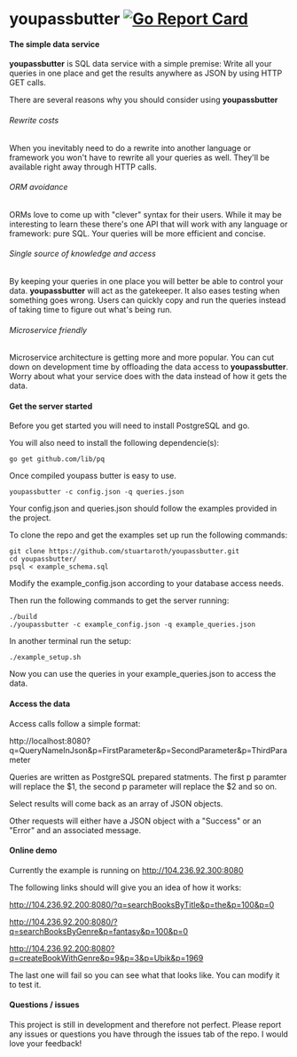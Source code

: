 # youpassbutter [![Go Report Card](https://goreportcard.com/badge/github.com/stuartaroth/youpassbutter)](https://goreportcard.com/report/github.com/stuartaroth/youpassbutter)



#### The simple data service

**youpassbutter** is SQL data service with a simple premise: Write all your queries in one place and get the results anywhere as JSON by using HTTP GET calls.

There are several reasons why you should consider using **youpassbutter**

###### Rewrite costs

When you inevitably need to do a rewrite into another language or framework you won't have to rewrite all your queries as well. They'll be available right away through HTTP calls.


###### ORM avoidance

ORMs love to come up with "clever" syntax for their users. While it may be interesting to learn these there's one API that will work with any language or framework: pure SQL. Your queries will be more efficient and concise.

###### Single source of knowledge and access

By keeping your queries in one place you will better be able to control your data. **youpassbutter** will act as the gatekeeper. It also eases testing when something goes wrong. Users can quickly copy and run the queries instead of taking time to figure out what's being run.

###### Microservice friendly

Microservice architecture is getting more and more popular. You can cut down on development time by offloading the data access to **youpassbutter**. Worry about what your service does with the data instead of how it gets the data.


#### Get the server started

Before you get started you will need to install PostgreSQL and go.

You will also need to install the following dependencie(s):

```shell
go get github.com/lib/pq
```

Once compiled youpass butter is easy to use.

```shell
youpassbutter -c config.json -q queries.json
```

Your config.json and queries.json should follow the examples provided in the project.

To clone the repo and get the examples set up run the following commands:

```shell
git clone https://github.com/stuartaroth/youpassbutter.git
cd youpassbutter/
psql < example_schema.sql
```

Modify the example_config.json according to your database access needs.

Then run the following commands to get the server running:

```shell
./build
./youpassbutter -c example_config.json -q example_queries.json
```

In another terminal run the setup:
```shell
./example_setup.sh
```

Now you can use the queries in your example_queries.json to access the data.

#### Access the data

Access calls follow a simple format:

http://localhost:8080?q=QueryNameInJson&p=FirstParameter&p=SecondParameter&p=ThirdParameter

Queries are written as PostgreSQL prepared statments. The first p paramter will replace the $1, the second p parameter will replace the $2 and so on.

Select results will come back as an array of JSON objects.

Other requests will either have a JSON object with a "Success" or an "Error" and an associated message.

#### Online demo

Currently the example is running on http://104.236.92.300:8080

The following links should will give you an idea of how it works:

http://104.236.92.200:8080/?q=searchBooksByTitle&p=the&p=100&p=0

http://104.236.92.200:8080/?q=searchBooksByGenre&p=fantasy&p=100&p=0

http://104.236.92.200:8080?q=createBookWithGenre&p=9&p=3&p=Ubik&p=1969

The last one will fail so you can see what that looks like. You can modify it to test it.

#### Questions / issues

This project is still in development and therefore not perfect. Please report any issues or questions you have through the issues tab of the repo. I would love your feedback!

